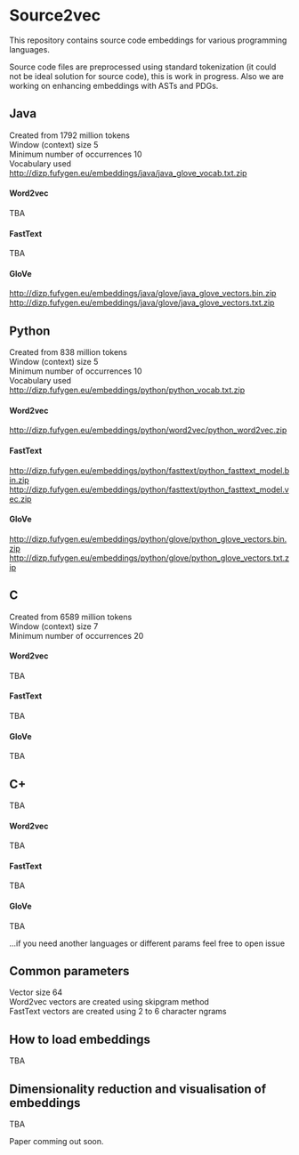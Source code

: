 # Source2vec
This repository contains source code embeddings for various programming languages.

Source code files are preprocessed using standard tokenization (it could not be ideal solution for source code), this is work in progress. Also we are working on enhancing embeddings with ASTs and PDGs.

## Java
Created from 1792 million tokens  
Window (context) size 5  
Minimum number of occurrences 10  
Vocabulary used http://dizp.fufygen.eu/embeddings/java/java_glove_vocab.txt.zip

#### Word2vec
TBA
#### FastText
TBA
#### GloVe
http://dizp.fufygen.eu/embeddings/java/glove/java_glove_vectors.bin.zip
http://dizp.fufygen.eu/embeddings/java/glove/java_glove_vectors.txt.zip


## Python
Created from 838 million tokens  
Window (context) size 5  
Minimum number of occurrences 10  
Vocabulary used http://dizp.fufygen.eu/embeddings/python/python_vocab.txt.zip

#### Word2vec
http://dizp.fufygen.eu/embeddings/python/word2vec/python_word2vec.zip

#### FastText
http://dizp.fufygen.eu/embeddings/python/fasttext/python_fasttext_model.bin.zip
http://dizp.fufygen.eu/embeddings/python/fasttext/python_fasttext_model.vec.zip

#### GloVe
http://dizp.fufygen.eu/embeddings/python/glove/python_glove_vectors.bin.zip
http://dizp.fufygen.eu/embeddings/python/glove/python_glove_vectors.txt.zip


## C
Created from 6589 million tokens  
Window (context) size 7  
Minimum number of occurrences 20

#### Word2vec
TBA
#### FastText
TBA
#### GloVe
TBA


## C+
TBA
#### Word2vec
TBA
#### FastText
TBA
#### GloVe
TBA

...if you need another languages or different params feel free to open issue

## Common parameters
Vector size 64  
Word2vec vectors are created using skipgram method  
FastText vectors are created using 2 to 6 character ngrams

## How to load embeddings
TBA

## Dimensionality reduction and visualisation of embeddings
TBA



Paper comming out soon.
